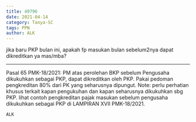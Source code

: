 ```yaml
---
title: 49796
date: 2021-04-14
category: Tanya-SC
tags: PPN
author: ALK
---
```


jika baru PKP bulan ini, apakah fp masukan bulan sebelum2nya dapat dikreditkan ya mas/mba?

---

Pasal 65 PMK-18/2021: PM atas perolehan BKP sebelum Pengusaha dikukuhkan sebagai PKP, dapat dikreditkan oleh PKP. Pakai pedoman pengkreditan 80% dari PK yang seharusnya dipungut. Note: perlu perhatian khusus terkait kapan pengukuhan dan kapan seharusnya dikukuhkan sbg PKP. lihat contoh pengkreditan pajak masukan sebelum pengusaha dikukuhkan sebagai PKP di LAMPIRAN XVII PMK-18/2021.

`ALK`
